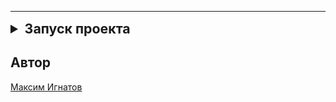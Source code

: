 ***
<details>
    <summary style="font-size: 16pt; font-weight: bold">Запуск проекта</summary>

1. Скачайте на свою машину репозиторий с помощи команды:
   ```git clone https://github.com/Maxon57/Dev.git```
2. Перейдите в директорию ./infra с помощи команды:
    ```cd infra```
3. Создайте файл .env и в нем пропишите:
    ```
    DB_NAME=<Имя БД>
    POSTGRES_USER=<Имя пользователя>
    POSTGRES_PASSWORD=<Пароль>
    DB_HOST=<Хост>
    DB_PORT=<Порт>
   ```
4. Выполните команду для создания и запуска контейнера.
    ```
   docker compose up -d --build
   ```

5. Перейдите в корень проекта и выполните следующие команды:
```
    cd ..
    pip install -r requirements.txt
    python main.py
    
```
</details>

## Автор
[Максим Игнатов](https://github.com/Maxon57)